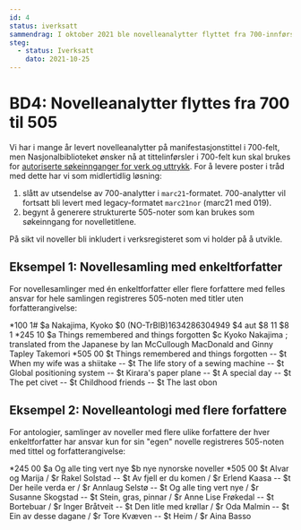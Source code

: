 ```yaml
---
id: 4
status: iverksatt
sammendrag: I oktober 2021 ble novelleanalytter flyttet fra 700-innførsler til strukturerte 505-noter.
steg:
  - status: Iverksatt
    dato: 2021-10-25
---
```

# BD4: Novelleanalytter flyttes fra 700 til 505
<BdStatus/>

Vi har i mange år levert novelleanalytter på manifestasjonstittel i 700-felt, men Nasjonalbiblioteket ønsker nå at tittelinførsler i 700-felt kun skal brukes for [autoriserte søkeinnganger for verk og uttrykk](https://rdakatalogisering.unit.no/70x-75x-bi-innforsler/).
For å levere poster i tråd med dette har vi som midlertidlig løsning:

1. slått av utsendelse av 700-analytter i `marc21`-formatet. 700-analytter vil fortsatt bli levert med legacy-formatet `marc21nor` (marc21 med 019).
2. begynt å generere strukturerte 505-noter som kan brukes som søkeinngang for novelletitlene.

På sikt vil noveller bli inkludert i verksregisteret som vi holder på å utvikle.

## Eksempel 1: Novellesamling med enkeltforfatter

For novellesamlinger med én enkeltforfatter eller flere forfattere med felles ansvar for hele samlingen registreres 505-noten med titler uten forfatterangivelse:

<marc>
*100 1# $a Nakajima, Kyoko $0 (NO-TrBIB)1634286304949 $4 aut $8 11 $8 1
*245 10 $a Things remembered and things forgotten $c Kyoko Nakajima ; translated from the Japanese by Ian McCullough MacDonald and Ginny Tapley Takemori
*505 00 $t Things remembered and things forgotten -- $t When my wife was a shiitake -- $t The life story of a sewing machine -- $t Global positioning system -- $t Kirara's paper plane -- $t A special day -- $t The pet civet -- $t Childhood friends -- $t The last obon
</marc>

## Eksempel 2: Novelleantologi med flere forfattere

For antologier, samlinger av noveller med flere ulike forfattere der hver enkeltforfatter har ansvar kun for sin "egen" novelle registreres 505-noten med tittel og forfatterangivelse:

<marc>
*245 00 $a Og alle ting vert nye $b nye nynorske noveller
*505 00 $t Alvar og Marija / $r Rakel Solstad -- $t Av fjell er du komen / $r Erlend Kaasa -- $t Der heile verda er / $r Annlaug Selstø -- $t Og alle ting vert nye / $r Susanne Skogstad -- $t Stein, gras, pinnar / $r Anne Lise Frøkedal -- $t Bortebuar / $r Inger Bråtveit -- $t Den litle med krøllar / $r Oda Malmin -- $t Ein av desse dagane / $r Tore Kvæven -- $t Heim / $r Aina Basso
</marc>
